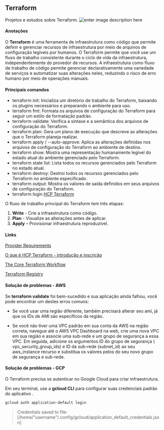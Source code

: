 ## Terraform
  Projetos e estudos sobre Terraform. 
![enter image description here](https://community.ops.io/images/kPkJMHU_OVH3f2mMZFaaiSSFMeewKiPzFM7L_hhuzEs/rs:fill:1000:420/g:sm/mb:500000/ar:1/aHR0cHM6Ly9jb21t/dW5pdHkub3BzLmlv/L3JlbW90ZWltYWdl/cy91cGxvYWRzL2Fy/dGljbGVzL2xwajdq/ZHlvcGs1d2U3ZzJy/NG42LnBuZw)

#### Anotações  

O **Terraform** é uma ferramenta de infraestrutura como código que permite definir e gerenciar recursos de infraestrutura por meio de arquivos de configuração legíveis por humanos. O Terraform permite que você use um fluxo de trabalho consistente durante o ciclo de vida da infraestrutura, independentemente do provedor de recursos. A infraestrutura como fluxo de trabalho de código permite gerenciar declarativamente uma variedade de serviços e automatizar suas alterações neles, reduzindo o risco de erro humano por meio de operações manuais.

#### Principais comandos 

- terraform init: Inicializa um diretório de trabalho do Terraform, baixando os plugins necessários e preparando o ambiente para uso.
 - terraform fmt: Formata os arquivos de configuração do Terraform para seguir um estilo de formatação padrão.
 - terraform validate: Verifica a sintaxe e a semântica dos arquivos de configuração do Terraform.
 - terraform plan: Gera um plano de execução que descreve as alterações que o Terraform planeja realizar.
 - terraform apply / --auto-approve: Aplica as alterações definidas nos arquivos de configuração do Terraform ao ambiente de destino.
 - terraform show: Mostra uma representação humanamente legível do estado atual do ambiente gerenciado pelo Terraform.
 - terraform state list: Lista todos os recursos gerenciados pelo Terraform no estado atual.
 - terraform destroy: Destroi todos os recursos gerenciados pelo Terraform no ambiente especificado.
 - terraform output: Mostra os valores de saída definidos em seus arquivos de configuração do Terraform.
 - terraform login [HCP Terraform](https://developer.hashicorp.com/terraform/tutorials/cloud-get-started/cloud-sign-up)


O fluxo de trabalho principal do Terraform tem três etapas:

1.  **Write** - Crie a infraestrutura como código.
2.  **Plan** - Visualize as alterações antes de aplicar.
3.  **Apply** – Provisionar infraestrutura reproduzível.

#### Links

[Provider Requirements](https://developer.hashicorp.com/terraform/language/providers/requirements)

[O que é HCP Terraform - introdução e inscrição](https://developer.hashicorp.com/terraform/tutorials/cloud-get-started/cloud-sign-up)

[The Core Terraform Workflow](https://developer.hashicorp.com/terraform/intro/v1.1.x/core-workflow)

[Terraform Registry](https://registry.terraform.io/)



#### Solução de problemas - AWS

Se **terraform validate** foi bem-sucedido e sua aplicação ainda falhou, você pode encontrar um destes erros comuns:

- Se você usar uma região diferente, também precisará alterar seu ami, já que os IDs de AMI são específicos da região. 

- Se você não tiver uma VPC padrão em sua conta da AWS na região correta, navegue até o AWS VPC Dashboard na web, crie uma nova VPC em sua região e associe uma sub-rede e um grupo de segurança a essa VPC. Em seguida, adicione os argumentos ID do grupo de segurança ( vpc_security_group_ids) e ID da sub-rede (subnet_id) ao seu aws_instance recurso e substitua os valores pelos do seu novo grupo de segurança e sub-rede.

#### Solução de problemas - GCP

O Terraform precisa se autenticar no Google Cloud para criar infraestrutura.

Em seu terminal, use a **gcloud CLI** para configurar suas credenciais padrão do aplicativo .

```sh 
gcloud auth application-default login
```

> Credentials saved to file: [/home/"username"/.config/gcloud/application_default_credentials.json]


